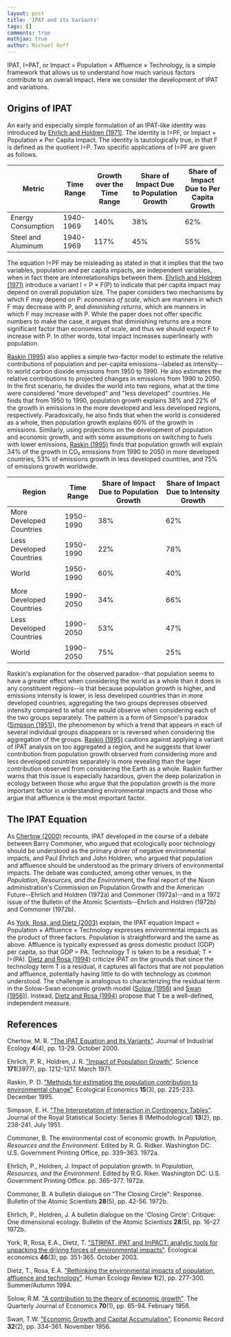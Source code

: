 ```yaml
---
layout: post
title: 'IPAT and its Variants'
tags: []
comments: true
mathjax: true
author: Michael Goff
---
```

IPAT, I=PAT, or Impact = Population × Affluence × Technology, is a simple framework that allows us to understand how much various factors contribute to an overall impact. Here we consider the development of IPAT and variations.

## Origins of IPAT

An early and especially simple formulation of an IPAT-like identity was introduced by [Ehrlich and Holdren (1971)](https://doi.org/10.1126/science.171.3977.1212). The identity is I=PF, or Impact = Population × Per Capita Impact. The identity is tautologically true, in that F is defined as the quotient I÷P. Two specific applications of I=PF are given as follows.

| Metric | Time Range | Growth over the Time Range | Share of Impact Due to Population Growth | Share of Impact Due to Per Capita Growth |
|---|---|---|---|---|
| Energy Consumption | 1940-1969 | 140% | 38% | 62% |
| Steel and Aluminum | 1940-1969 | 117% | 45% | 55% |

The equation I=PF may be misleading as stated in that it implies that the two variables, population and per capita impacts, are independent variables, when in fact there are interrelationships between them. [Ehrlich and Holdren (1971)](https://doi.org/10.1126/science.171.3977.1212) introduce a variant I = P × F(P) to indicate that per capita impact may depend on overall population size. The paper considers two mechanisms by which F may depend on P: *economies of scale*, which are manners in which F may decrease with P, and *diminishing returns*, which are manners in which F may increase with P. While the paper does not offer specific numbers to make the case, it argues that diminishing returns are a more significant factor than economies of scale, and thus we should expect F to increase with P. In other words, total impact increases superlinearly with population.

[Raskin (1995)](https://doi.org/10.1016/0921-8009(95)00047-X) also applies a simple two-factor model to estimate the relative contributions of population and per-capita emissions--labeled as intensity--to world carbon dioxide emissions from 1950 to 1990. He also estimates the relative contributions to projected changes in emissions from 1990 to 2050. In the first scenario, he divides the world into two regions, what at the time were considered "more developed" and "less developed" countries. He finds that from 1950 to 1990, population growth explains 38% and 22% of the growth in emissions in the more developed and less developed regions, respectively. Paradoxically, he also finds that when the world is considered as a whole, then population growth explains 60% of the growth in emissions. Similarly, using projections on the development of population and economic growth, and with some assumptions on switching to fuels with lower emissions, [Raskin (1995)](https://doi.org/10.1016/0921-8009(95)00047-X) finds that population growth will explain 34% of the growth in CO₂ emissions from 1990 to 2050 in more developed countries, 53% of emissions growth in less developed countries, and 75% of emissions growth worldwide.

| Region | Time Range | Share of Impact Due to Population Growth | Share of Impact Due to Intensity Growth |
|---|---|---|---|
| More Developed Countries | 1950-1990 | 38% | 62% |
| Less Developed Countries | 1950-1990 | 22% | 78% |
| World | 1950-1990 | 60% | 40% |
| | | |
| More Developed Countries | 1990-2050 | 34% | 66% |
| Less Developed Countries | 1990-2050 | 53% | 47% |
| World | 1990-2050 | 75% | 25% |

Raskin's explanation for the observed paradox--that population seems to have a greater effect when considering the world as a whole than it does in any constituent regions--is that because population growth is higher, and emissions intensity is lower, in less developed countries than in more developed countries, aggregating the two groups depresses observed intensity compared to what one would observe when considering each of the two groups separately. The pattern is a form of Simpson's paradox ([Simpson (1951)](https://doi.org/10.1111/j.2517-6161.1951.tb00088.x)), the phenomenon by which a trend that appears in each of several individual groups disappears or is reversed when considering the aggregation of the groups. [Raskin (1995)](https://doi.org/10.1016/0921-8009(95)00047-X) cautions against applying a variant of IPAT analysis on too aggregated a region, and he suggests that lower contribution from population growth observed from considering more and less developed countries separately is more revealing than the lager contribution observed from considering the Earth as a whole. Raskin further warns that this issue is especially hazardous, given the deep polarization in ecology between those who argue that the population growth is the more important factor in understanding environmental impacts and those who argue that affluence is the most important factor.

## The IPAT Equation

As [Chertow (2000)](https://doi.org/10.1162/10881980052541927) recounts, IPAT developed in the course of a debate between Barry Commoner, who argued that ecologically poor technology should be understood as the primary driver of negative environmental impacts, and Paul Ehrlich and John Holdren, who argued that population and affluence should be understood as the primary drivers of environmental impacts. The debate was conducted, among other venues, in the *Population, Resources, and the Environment*, the final report of the Nixon administration's Commission on Population Growth and the American Future--Ehrlich and Holdren (1972a) and Commoner (1972a)--and in a 1972 issue of the Bulletin of the Atomic Scientists--Ehrlich and Holdren (1972b) and Commoner (1972b).

As [York, Rosa, and Dietz (2003)](https://doi.org/10.1016/S0921-8009(03)00188-5) explain, the IPAT equation Impact = Population × Affluence × Technology expresses environmental impacts as the product of three factors. Population is straightforward and the same as above. Affluence is typically expressed as gross domestic product (GDP) per capita, so that GDP = PA. Technology T is taken to be a residual; T = I÷(PA). [Dietz and Rosa (1994)](https://www.jstor.org/stable/24706840) criticize IPAT on the grounds that since the technology term T is a residual, it captures all factors that are not population and affluence, potentially having little to do with technology as common understood. The challenge is analogous to characterizing the residual term in the Solow-Swan economic growth model ([Solow (1956)](https://doi.org/10.2307/1884513) and [Swan (1956)](https://doi.org/10.1111/j.1475-4932.1956.tb00434.x)). Instead, [Dietz and Rosa (1994)](https://www.jstor.org/stable/24706840) propose that T be a well-defined, independent measure.

## References

Chertow, M. R. ["The IPAT Equation and Its Variants"](https://doi.org/10.1162/10881980052541927). Journal of Industrial Ecology **4**(4), pp. 13-29. October 2000.

Ehrlich, P. R., Holdren, J. R. ["Impact of Population Growth"](https://doi.org/10.1126/science.171.3977.1212). Science **171**(3977), pp. 1212-1217. March 1971.

Raskin, P. D. ["Methods for estimating the population contribution to environmental change"](https://doi.org/10.1016/0921-8009(95)00047-X). Ecological Economics **15**(3), pp. 225-233. December 1995.

Simpson, E. H. ["The Interpretation of Interaction in Contingency Tables"](https://doi.org/10.1111/j.2517-6161.1951.tb00088.x). Journal of the Royal Statistical Society: Series B (Methodological) **13**(2), pp. 238-241. July 1951.

Commoner, B. The environmental cost of economic growth. In *Population, Resources and the Environment*. Edited by R. G. Ridker. Washington DC:
U.S. Government Printing Office, pp. 339–363.  1972a.

Ehrlich, P., Holdren, J. Impact of population growth. In *Population, Resources, and the Environment*. Edited by R.G. Riker. Washington DC:
U.S. Government Printing Office. pp. 365–377. 1972a.

Commoner, B. A bulletin dialogue on "The Closing Circle": Response. Bulletin of the Atomic Scientists **28**(5), pp. 42-56. 1972b.

Ehrlich, P., Holdren, J. A bulletin dialogue on the 'Closing Circle': Critique: One dimensional ecology. Bulletin of the Atomic Scientists **28**(5), pp. 16–27. 1972b.

York, R, Rosa, E.A., Dietz, T. ["STIRPAT, IPAT and ImPACT: analytic tools for unpacking the driving forces of environmental impacts"](https://doi.org/10.1016/S0921-8009(03)00188-5). Ecological economics **46**(3), pp. 351-365. October 2003.

Dietz, T., Rosa, E.A. ["Rethinking the environmental impacts of population, affluence and technology"](https://www.jstor.org/stable/24706840). Human Ecology Review **1**(2), pp. 277-300. Summer/Autumn 1994.

Solow, R.M. ["A contribution to the theory of economic growth"](https://doi.org/10.2307/1884513). The Quarterly Journal of Economics **70**(1), pp. 65-94. February 1956.

Swan, T.W. ["Economic Growth and Capital Accumulation"](https://doi.org/10.1111/j.1475-4932.1956.tb00434.x). Economic Record **32**(2), pp. 334-361. November 1956.